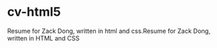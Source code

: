 # cv-html5
Resume for Zack Dong, written in html and css.Resume for Zack Dong, written in HTML and CSS
